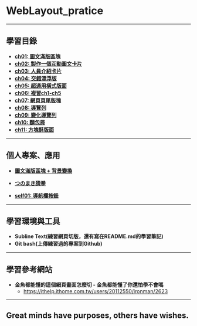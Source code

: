 # WebLayout_pratice

***
## 學習目錄
* **[ch01: 圖文滿版區塊](https://github.com/JohnnyOfSnow/WebLayout_pratice/tree/master/ch01)**
* **[ch02: 製作一個互動圖文卡片](https://github.com/JohnnyOfSnow/WebLayout_pratice/tree/master/ch02)**
* **[ch03: 人員介紹卡片](https://github.com/JohnnyOfSnow/WebLayout_pratice/tree/master/ch03)**
* **[ch04: 交錯漂浮版](https://github.com/JohnnyOfSnow/WebLayout_pratice/tree/master/ch04)**
* **[ch05: 超通用橫式版面](https://github.com/JohnnyOfSnow/WebLayout_pratice/tree/master/ch05)**
* **[ch06: 複習ch1-ch5](https://github.com/JohnnyOfSnow/WebLayout_pratice/tree/master/ch06)**
* **[ch07: 網頁頁尾版塊](https://github.com/JohnnyOfSnow/WebLayout_pratice/tree/master/ch07)**
* **[ch08: 導覽列](https://github.com/JohnnyOfSnow/WebLayout_pratice/tree/master/ch08)**
* **[ch09: 變化導覽列](https://github.com/JohnnyOfSnow/WebLayout_pratice/tree/master/ch09)**
* **[ch10: 麵包屑](https://github.com/JohnnyOfSnow/WebLayout_pratice/tree/master/ch10)**
* **[ch11: 方塊酥版面](https://github.com/JohnnyOfSnow/WebLayout_pratice/tree/master/ch11)**

***
## 個人專案、應用

* **[圖文滿版區塊 + 背景變換](https://github.com/JohnnyOfSnow/WebLayout_pratice/tree/master/project_ex)**

* **[つのまき猜拳](https://github.com/JohnnyOfSnow/WebLayout_pratice/tree/master/project_tsunoSRP)**

* **[self01: 導航欄按鈕](https://github.com/JohnnyOfSnow/WebLayout_pratice/tree/master/self01)**

***
## 學習環境與工具
* **Subline Text(練習網頁切版，還有寫在README.md的學習筆記)**
* **Git bash(上傳練習過的專案到Github)**

***
## 學習參考網站
* **金魚都能懂的這個網頁畫面怎麼切 - 金魚都能懂了你還怕學不會嗎**
  * https://ithelp.ithome.com.tw/users/20112550/ironman/2623
  
***
## Great minds have purposes, others have wishes.
